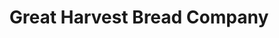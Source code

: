 ---
title: "Great Harvest Bread Company"
url: /alexandria/great-harvest-bread-company/
shop: bakery
---